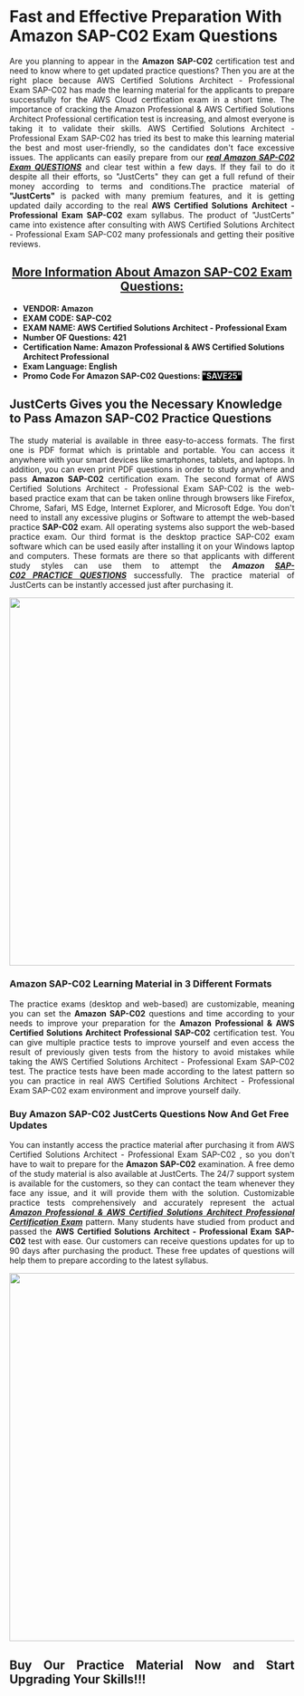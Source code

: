 <h1><strong>Fast and Effective Preparation With Amazon SAP-C02 Exam Questions</strong></h1>

<p style="text-align: justify;">Are you planning to appear in the <strong>Amazon SAP-C02</strong> certification test and need to know where to get updated practice questions? Then you are at the right place because AWS Certified Solutions Architect - Professional Exam SAP-C02 has made the learning material for the applicants to prepare successfully for the AWS Cloud certfication exam in a short time. The importance of cracking the Amazon Professional & AWS Certified Solutions Architect Professional certification test is increasing, and almost everyone is taking it to validate their skills. AWS Certified Solutions Architect - Professional Exam SAP-C02 has tried its best to make this learning material the best and most user-friendly, so the candidates don't face excessive issues. The applicants can easily prepare from our <strong><em><a href="https://www.justcerts.com/amazon/sap-c02-practice-questions.html">real Amazon SAP-C02 Exam QUESTIONS</a></em></strong> and clear test within a few days. If they fail to do it despite all their efforts, so "JustCerts" they can get a full refund of their money according to terms and conditions.The practice material of <strong>"JustCerts"</strong> is packed with many premium features, and it is getting updated daily according to the real <strong>AWS Certified Solutions Architect - Professional Exam SAP-C02</strong> exam syllabus. The product of "JustCerts" came into existence after consulting with AWS Certified Solutions Architect - Professional Exam SAP-C02 many professionals and getting their positive reviews.</p>

<h2 style="text-align: center;"><u><strong>More Information About Amazon SAP-C02 Exam Questions:</strong></u></h2>

<ul>
	<li><strong>VENDOR: Amazon</strong></li>
	<li><strong>EXAM CODE: SAP-C02</strong></li>
	<li><strong>EXAM NAME: <span style="background-color:#ffffff;">AWS Certified Solutions Architect - Professional Exam</span></strong></li>
	<li><strong>Number OF Questions: 421</strong></li>
	<li><strong>Certification Name: Amazon Professional & AWS Certified Solutions Architect Professional</strong></li>
	<li><strong>Exam Language: English</strong></li>
	<li><strong>Promo Code For Amazon SAP-C02 Questions: <span style="color:#ecf0f1;"><span style="background-color:#000000;">"SAVE25"</span></span></strong></li>
</ul>

<h2><strong>JustCerts Gives you the Necessary Knowledge to Pass Amazon SAP-C02 Practice Questions</strong></h2>

<p style="text-align: justify;">The study material is available in three easy-to-access formats. The first one is PDF format which is printable and portable. You can access it anywhere with your smart devices like smartphones, tablets, and laptops. In addition, you can even print PDF questions in order to study anywhere and pass <strong>Amazon SAP-C02</strong> certification exam. The second format of AWS Certified Solutions Architect - Professional Exam SAP-C02 is the web-based practice exam that can be taken online through browsers like Firefox, Chrome, Safari, MS Edge, Internet Explorer, and Microsoft Edge. You don't need to install any excessive plugins or Software to attempt the web-based practice <strong> SAP-C02</strong> exam. All operating systems also support the web-based practice exam. Our third format is the desktop practice SAP-C02 exam software which can be used easily after installing it on your Windows laptop and computers. These formats are there so that applicants with different study styles can use them to attempt the <span style="text-align:justify;"><strong><em>Amazon <a href="https://www.justcerts.com/amazon/sap-c02-practice-questions.html">SAP-C02 PRACTICE QUESTIONS</a></em></strong></span> successfully. The practice material of JustCerts can be instantly accessed just after purchasing it.</p>

<center><img alt="AmazonSAP-C02 Exam Dumps" src="https://media.licdn.com/dms/image/D4D12AQFLBHBOgfG3wQ/article-cover_image-shrink_720_1280/0/1677478644610?e=2147483647&v=beta&t=L7VPIEZ9ZC7OqvyRIoUw3twGnWrZNdIXwPmPcZVT_KI" style="height: 650px; width: 1200px;" /></center>

<h3><strong>Amazon SAP-C02 Learning Material in 3 Different Formats</strong></h3>

<p style="text-align: justify;">The practice exams (desktop and web-based) are customizable, meaning you can set the <strong>Amazon SAP-C02</strong> questions and time according to your needs to improve your preparation for the <strong>Amazon Professional & AWS Certified Solutions Architect Professional SAP-C02</strong> certification test. You can give multiple practice tests to improve yourself and even access the result of previously given tests from the history to avoid mistakes while taking the AWS Certified Solutions Architect - Professional Exam SAP-C02 test. The practice tests have been made according to the latest pattern so you can practice in real AWS Certified Solutions Architect - Professional Exam SAP-C02 exam environment and improve yourself daily.</p>

<h3><strong>Buy Amazon SAP-C02 JustCerts Questions Now And Get Free Updates</strong></h3>

<p style="text-align: justify;">You can instantly access the practice material after purchasing it from AWS Certified Solutions Architect - Professional Exam SAP-C02 , so you don't have to wait to prepare for the <strong>Amazon SAP-C02</strong> examination. A free demo of the study material is also available at JustCerts. The 24/7 support system is available for the customers, so they can contact the team whenever they face any issue, and it will provide them with the solution. Customizable practice tests comprehensively and accurately represent the actual <a href="https://www.justcerts.com/amazon/amazon-professional-certification-exams.html"><span style="text-align:justify;"><strong><em>Amazon Professional & AWS Certified Solutions Architect Professional Certification Exam</em></strong></span></a> pattern. Many students have studied from product and passed the <strong>AWS Certified Solutions Architect - Professional Exam SAP-C02</strong> test with ease. Our customers can receive questions updates for up to 90 days after purchasing the product. These free updates of questions will help them to prepare according to the latest syllabus.</p>

<center><img alt="AmazonSAP-C02 Exam Dumps" src="https://i.imgur.com/ILNYM6U.jpg" style="height: 650px; width: 1200px;" /></center>

<h2 style="text-align: justify;"><strong>Buy Our Practice Material Now and Start Upgrading Your Skills!!!</strong></h2>
